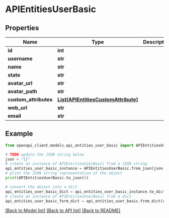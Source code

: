 # APIEntitiesUserBasic


## Properties

Name | Type | Description | Notes
------------ | ------------- | ------------- | -------------
**id** | **int** |  | [optional] 
**username** | **str** |  | [optional] 
**name** | **str** |  | [optional] 
**state** | **str** |  | [optional] 
**avatar_url** | **str** |  | [optional] 
**avatar_path** | **str** |  | [optional] 
**custom_attributes** | [**List[APIEntitiesCustomAttribute]**](APIEntitiesCustomAttribute.md) |  | [optional] 
**web_url** | **str** |  | [optional] 
**email** | **str** |  | [optional] 

## Example

```python
from openapi_client.models.api_entities_user_basic import APIEntitiesUserBasic

# TODO update the JSON string below
json = "{}"
# create an instance of APIEntitiesUserBasic from a JSON string
api_entities_user_basic_instance = APIEntitiesUserBasic.from_json(json)
# print the JSON string representation of the object
print(APIEntitiesUserBasic.to_json())

# convert the object into a dict
api_entities_user_basic_dict = api_entities_user_basic_instance.to_dict()
# create an instance of APIEntitiesUserBasic from a dict
api_entities_user_basic_form_dict = api_entities_user_basic.from_dict(api_entities_user_basic_dict)
```
[[Back to Model list]](../README.md#documentation-for-models) [[Back to API list]](../README.md#documentation-for-api-endpoints) [[Back to README]](../README.md)


